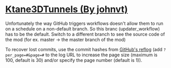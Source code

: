 # [Ktane3DTunnels (By johnvt)](https://github.com/johnvt/Ktane3DTunnels)

Unfortunately the way GitHub triggers workflows doesn't allow them to run on a schedule on a non-default branch. So this branc (updater_workflow) has to be the default. Switch to a different branch to see the source code of the mod (for ex. master -> the master branch of the mod)

To recover lost commits, use the commit hashes from [GitHub's reflog](https://api.github.com/repos/KtaneModules/Ktane3DTunnels-johnvt/events) (add `?per_page=#&page=#` to the log URL to increase the page size (maximum is 100, default is 30) and/or specify the page number (default is 1)).
